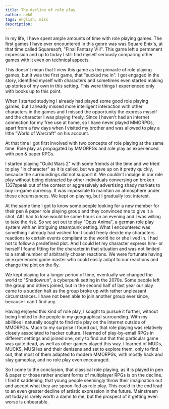 ```yaml
---
title: The decline of role play
author: nek0
tags: english, misc
description: 
---
```


In my life, I have spent ample amounts of time with role playing games. The first games I have
ever encountered in this genre was was Square Enix's, at that time called Squaresoft,
"Final Fantasy VIII". This game left a permanent impression and up to today I still find myself
seriously comparing other games with it even on technical aspects.

This doesn't mean that I view this game as the pinnacle of role playing games, but it was the first
game, that "sucked me in". I got engaged in the story, identified myself with characters and sometimes
even started making up stories of my own in this setting. This were things I experienced only with books
up to this point.

When I started studying I already had played some good role playing games, but I already missed more
intelligent interaction with other characters in the games and I missed the opportunity the express
myself and the character I was playing freely. Since I haven't had an internet connection for my free use
at home, so I have never played MMORPGs, apart from a few days when I visited my brother and was allowed
to play a little "World of Warcraft" on his account.

At that time I got first involved with two concepts of role playing at the same time. Role play as
propagated by MMORPGs and role play as experienced with pen & paper RPGs.

I started playing "Guild Wars 2" with some friends at the time and we tried to play "in character" as it
is called, but we gave up on it pretty quickly, because the surroundings did not support it. We couldn't 
indulge in our role play without being distracted by other individuals conversing on broken 1337speak out
of the context or aggressively advertising shady markets to buy in-game currency. It was impossible to
maintain an atmosphere under these circumstances. We kept on playing, but I gradually lost interest.

At the same time I got to know some people looking for a new member for their pen & paper role playing
group and they convinced me to give it a shot. All I had to lose would be some hours on an evening and I
was willing to take the risk. So we set out to play "Opus Anima", a german role play system with an
intriguing steampunk setting. What I encountered was something I already had wished for: I could freely
decide my characters reactions to certain events compliant to the world he or she lived in. I had not to
follow a predefined plot. And I could let my character express him- or herself I found fitting for the
character in that situation and was not limited to a small number of arbitrarily chosen reactions.
We were fortunate having an experienced game master who could easily adapt to our reactions and change
the plot on the fly.

We kept playing for a longer period of time, eventually we changed the world to "Shadowrun", a cyberpunk
setting in the 2070s. Some people left the group and others joined, but in the second half of last year
our play came to a sudden halt as the group broke up with rather unpleasant circumstances. I have not
been able to join another group ever since, because I can't find any.

Having enjoyed this kind of role play, I sought to pursue it further, without being limited to the people
in my geographical surrounding. With my abilities I naturally sought to find role play on the internet
outside of MMORPGs. Much to my surprise I found out, that role playing was relatively closely associated
to hacker culture. I learned of play-by-email RPGs in different settings and joined one, only to find out
that this particular game was quite dead, as well as other games played this way. I learned of MUDs,
MUCKS, MUSHes and their denizens and set to explore them, only to find out, that most of them adapted to
modern MMORPGs, with mostly hack and slay gameplay, and no role play even encouraged.

So I come to the conclusion, that classical role playing, as it is played in pen & paper or those rather
ancient forms of multiplayer RPGs is on the decline. I find it saddening, that young people seemingly
throw their imagination out and accept what they are spoon-fed as role play. This could in the end lead
to an even greater decline of artistic expression in the future. Mainstream art today is rarely worth a
damn to me, but the prospect of it getting even worse is unbearable.
